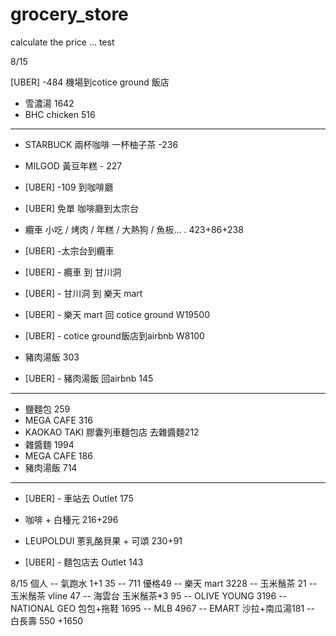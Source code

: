 # grocery_store
calculate the price
... test

8/15

[UBER] -484 機場到cotice ground 飯店
- 雪濃湯 1642
- BHC chicken 516
- -----------
- STARBUCK 兩杯咖啡 一杯柚子茶 -236
- MILGOD 黃豆年糕 - 227

- [UBER] -109 到咖啡廳 
- [UBER] 免單 咖啡廳到太宗台
- 纜車 小吃 / 烤肉 / 年糕 / 大熱狗 / 魚板... . 423+86+238
- [UBER] -太宗台到纜車
- [UBER] - 纜車 到 甘川洞
- [UBER] - 甘川洞 到 樂天 mart
- [UBER] - 樂天 mart 回 cotice ground   W19500
- [UBER] - cotice ground飯店到airbnb W8100
- 豬肉湯飯 303
- [UBER] - 豬肉湯飯 回airbnb 145

---
- 鹽麵包 259
- MEGA CAFE 316
- KAOKAO TAKI 膠囊列車麵包店 去雜醬麵212
- 雜醬麵 1994
- MEGA CAFE 186
- 豬肉湯飯 714
---
- [UBER] - 車站去 Outlet 175

- 咖啡 + 白種元 216+296
- LEUPOLDUI 蔥乳酪貝果 + 可頌 230+91
- [UBER] - 麵包店去 Outlet 143

8/15 個人
-- 氣跑水 1+1 35
-- 711 優格49
-- 樂天 mart 3228
-- 玉米鬚茶 21
-- 玉米鬚茶 vline 47
-- 海雲台 玉米鬚茶*3 95
-- OLIVE YOUNG 3196
-- NATIONAL GEO 包包+拖鞋 1695 
-- MLB 4967
-- EMART 沙拉+南瓜湯181
-- 白長壽 550 +1650

